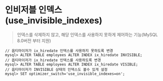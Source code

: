 # 인비저블 인덱스(use_invisible_indexes)

> 인덱스를 삭제하지 않고, 해당 인덱스를 사용하지 못하게 제어하는 기능(MySQL 8.0버전 부터 지원)

```mysql
// 옵티마이저가 ix_hiredate 인덱스를 사용하지 못하도록 변경
mysql> ALTER TABLE employees ALTER INDEX ix_hiredate INVISIBLE;
// 옵티마이저가 ix_hiredate 인덱스를 사용하도록 변경
mysql> ALTER TABLE employees ALTER INDEX ix_hiredate VISIBLE;
// 옵티마이저가 INVISIBLE 상태의 인덱스도 볼수 있게 설정
mysql> SET optimizer_switch='use_invisible_indexes=on';
```


